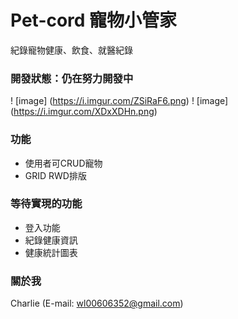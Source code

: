 # Pet-cord 寵物小管家

紀錄寵物健康、飲食、就醫紀錄

### 開發狀態：仍在努力開發中

! [image] (https://i.imgur.com/ZSiRaF6.png)
! [image] (https://i.imgur.com/XDxXDHn.png)

### 功能

* 使用者可CRUD寵物
* GRID RWD排版

### 等待實現的功能

* 登入功能
* 紀錄健康資訊
* 健康統計圖表

### 關於我
Charlie (E-mail: wl00606352@gmail.com)
